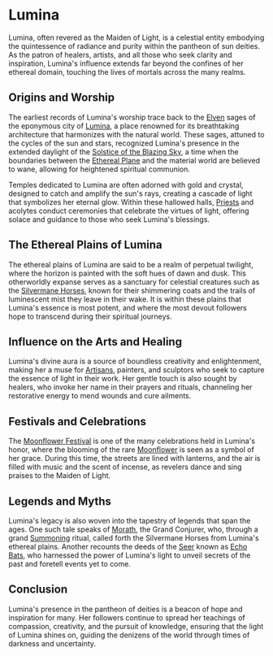 # Lumina

Lumina, often revered as the Maiden of Light, is a celestial entity embodying the quintessence of radiance and purity within the pantheon of sun deities. As the patron of healers, artists, and all those who seek clarity and inspiration, Lumina's influence extends far beyond the confines of her ethereal domain, touching the lives of mortals across the many realms.

## Origins and Worship

The earliest records of Lumina's worship trace back to the [Elven](Elven.md) sages of the eponymous city of [Lumina](Lumina.md), a place renowned for its breathtaking architecture that harmonizes with the natural world. These sages, attuned to the cycles of the sun and stars, recognized Lumina's presence in the extended daylight of the [Solstice of the Blazing Sky](Solstice%20of%20the%20Blazing%20Sky.md), a time when the boundaries between the [Ethereal Plane](Ethereal%20Plane.md) and the material world are believed to wane, allowing for heightened spiritual communion.

Temples dedicated to Lumina are often adorned with gold and crystal, designed to catch and amplify the sun's rays, creating a cascade of light that symbolizes her eternal glow. Within these hallowed halls, [Priests](Priests.md) and acolytes conduct ceremonies that celebrate the virtues of light, offering solace and guidance to those who seek Lumina's blessings.

## The Ethereal Plains of Lumina

The ethereal plains of Lumina are said to be a realm of perpetual twilight, where the horizon is painted with the soft hues of dawn and dusk. This otherworldly expanse serves as a sanctuary for celestial creatures such as the [Silvermane Horses](Silvermane%20Horses.md), known for their shimmering coats and the trails of luminescent mist they leave in their wake. It is within these plains that Lumina's essence is most potent, and where the most devout followers hope to transcend during their spiritual journeys.

## Influence on the Arts and Healing

Lumina's divine aura is a source of boundless creativity and enlightenment, making her a muse for [Artisans](Artisans.md), painters, and sculptors who seek to capture the essence of light in their work. Her gentle touch is also sought by healers, who invoke her name in their prayers and rituals, channeling her restorative energy to mend wounds and cure ailments.

## Festivals and Celebrations

The [Moonflower Festival](Moonflower%20Festival.md) is one of the many celebrations held in Lumina's honor, where the blooming of the rare [Moonflower](Moonflower.md) is seen as a symbol of her grace. During this time, the streets are lined with lanterns, and the air is filled with music and the scent of incense, as revelers dance and sing praises to the Maiden of Light.

## Legends and Myths

Lumina's legacy is also woven into the tapestry of legends that span the ages. One such tale speaks of [Morath](Morath.md), the Grand Conjurer, who, through a grand [Summoning](Summoning.md) ritual, called forth the Silvermane Horses from Lumina's ethereal plains. Another recounts the deeds of the [Seer](Seer.md) known as [Echo Bats](Echo%20Bats.md), who harnessed the power of Lumina's light to unveil secrets of the past and foretell events yet to come.

## Conclusion

Lumina's presence in the pantheon of deities is a beacon of hope and inspiration for many. Her followers continue to spread her teachings of compassion, creativity, and the pursuit of knowledge, ensuring that the light of Lumina shines on, guiding the denizens of the world through times of darkness and uncertainty.